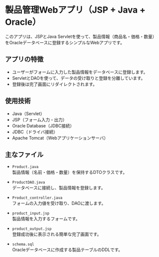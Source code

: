 # 製品管理Webアプリ（JSP + Java + Oracle）

このアプリは、JSPとJava Servletを使って、製品情報（商品名・価格・数量）をOracleデータベースに登録するシンプルなWebアプリです。

## アプリの特徴

- ユーザーがフォームに入力した製品情報をデータベースに登録します。
- ServletとDAOを使って、データの受け取りと登録を分離しています。
- 登録後は完了画面にリダイレクトされます。

## 使用技術

- Java（Servlet）
- JSP（フォーム入力・出力）
- Oracle Database（JDBC接続）
- JDBC（ドライバ接続）
- Apache Tomcat（Webアプリケーションサーバ）

## 主なファイル

- `Product.java`  
  製品情報（名前・価格・数量）を保持するDTOクラスです。

- `ProductDAO.java`  
  データベースに接続し、製品情報を登録します。

- `Product_controller.java`  
  フォームの入力値を受け取り、DAOに渡します。

- `product_input.jsp`  
  製品情報を入力するフォームです。

- `product_output.jsp`  
  登録成功後に表示される簡単な完了画面です。

- `schema.sql`  
  Oracleデータベースに作成する製品テーブルのDDLです。